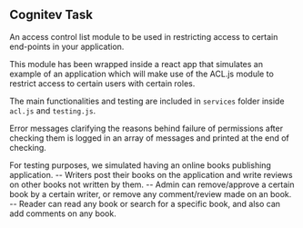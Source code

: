 ## Cognitev Task
An access control list module to be used in restricting access to certain end-points in your application.

This module has been wrapped inside a react app that simulates an example of an application which will make use of the ACL.js module to restrict access to certain users with certain roles.

The main functionalities and testing are included in `services` folder inside `acl.js` and `testing.js`.

Error messages clarifying the reasons behind failure of permissions after checking them is logged in an array of messages and printed at the end of checking.

For testing purposes, we simulated having an online books publishing application. 
-- Writers post their books on the application and write reviews on other books not written by them. 
-- Admin can remove/approve a certain book by a certain writer, or remove any comment/review made on an book. 
-- Reader can read any book or search for a specific book, and also can add comments on any book.


